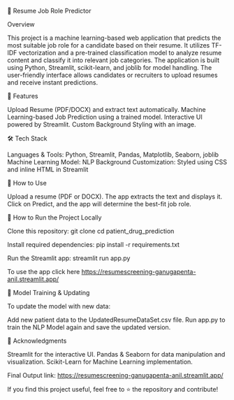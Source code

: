 📄 Resume Job Role Predictor

Overview

This project is a machine learning-based web application that predicts the most suitable job role for a candidate based on their resume. It utilizes TF-IDF vectorization and a pre-trained classification model to analyze resume content and classify it into relevant job categories. The application is built using Python, Streamlit, scikit-learn, and joblib for model handling. The user-friendly interface allows candidates or recruiters to upload resumes and receive instant predictions.

🚀 Features


Upload Resume (PDF/DOCX) and extract text automatically.
Machine Learning-based Job Prediction using a trained model.
Interactive UI powered by Streamlit.
Custom Background Styling with an image.


🛠 Tech Stack


Languages & Tools: Python, Streamlit, Pandas, Matplotlib, Seaborn, joblib
Machine Learning Model: NLP
Background Customization: Styled using CSS and inline HTML in Streamlit


🎯 How to Use


Upload a resume (PDF or DOCX).
The app extracts the text and displays it.
Click on Predict, and the app will determine the best-fit job role.


🚀 How to Run the Project Locally

Clone this repository:
git clone <repository-url>
cd patient_drug_prediction

Install required dependencies:
pip install -r requirements.txt

Run the Streamlit app:
streamlit run app.py

To use the app click here https://resumescreening-ganugapenta-anil.streamlit.app/



💾 Model Training & Updating


To update the model with new data:

Add new patient data to the UpdatedResumeDataSet.csv file.
Run app.py to train the NLP Model again and save the updated version.



📜 Acknowledgments


Streamlit for the interactive UI.
Pandas & Seaborn for data manipulation and visualization.
Scikit-Learn for Machine Learning implementation.

Final Output
link: https://resumescreening-ganugapenta-anil.streamlit.app/

If you find this project useful, feel free to ⭐ the repository and contribute!
